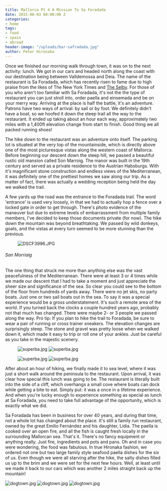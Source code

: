 ```yaml
---
title: Mallorca Pt 4 A Mission To Sa Foradada
date: 2015-06-03 00:00:00 Z
categories:
- home
tags:
- food
- spain
- abroad
header-image: "/uploads/bar-safradada.jpg"
author: Peter Hironaka
---
```


Once we finished our morning walk through town, it was on to the next activity: lunch. We got in our cars and headed north along the coast with our destination being between Valldemossa and Deia. The name of the restaurant is Sa Foradada, which has recently risen to fame due to high praise from the likes of The New York Times and [The Selby](http://tmagazine.blogs.nytimes.com/2012/05/18/edible-selby-fire-island/?_r=0). For those of you who aren't too familiar with Sa Foradada, it's not the the type of restaurant you can just stroll into, order paella and einsemada and be on your merry way. Arriving at the place is half the battle, it's an adventure. Patrons have two ways of arrival: by sail or by foot. We definitely didn't have a boat, so we hoofed it down the steep trail all the way to the restaurant. It ended up taking about an hour each way, approximately two miles with a 1,400ft elevation change from start to finish. Good thing we all packed running shoes!

The hike down to the restaurant was an adventure onto itself. The parking lot is situated at the very top of the mountainside, which is directly above one of the most picturesque vistas along the western coast of Mallorca. Before beginning our descent down the steep hill, we passed a beautiful rustic old mansion called Son Marroig. The manor was built in the 19th century and served as a private residence to the Austrian Habsburgs. With it's magnificant stone construction and endless views of the Mediterranean, it was definitely one of the prettiest homes we saw along our trip. As a matter of fact, there was actually a wedding reception being held the day we walked the trail.

A few yards up the road was the entrance to the Foradada trail. The word 'entrance' is used very loosely, in that we had to actually hop a fence over a locked gate in order to get through. There's photo evidence of the maneuver but due to extreme levels of embarrassment from multiple family members, I've decided to keep those documents private (for now). The hike down the mountain was beyond breathtaking. We passed by wild donkeys, goats, and the vistas at every turn seemed to be more stunning than the previous.

<figure> <img src="/uploads/DSCF3996.JPG" alt="DSCF3996.JPG"> </figure>

###### San Morriaig

The one thing that struck me more than anything else was the vast peacefulness of the Mediterranean. There were at least 3 or 4 times while we made our descent that I had to take a moment and just appreciate the sheer size and significance of the sea. So clear you could see to the bottom of the floor from hundreds of yards away. There were no jet skis, no party boats. Just one or two sail boats out in the sea. To say it was a special experience would be a gross understatement. It's such a remote area of the world. If you turned back the clocks a couple hundred years ago, probably not that much has changed. There were maybe 2- or 3 people we passed along the way. Pro tip: If you plan to hike the trail to Foradada, be sure to wear a pair of running or cross trainer sneakers. The elevation changes are surprisingly steep. The stone and gravel was pretty loose when we walked down it, which made it easy to trip or roll one of your ankles. Just be careful as you take in the majestic scenery.

<figure> <img src="/uploads/sa-donkey.JPG" class="row-2" alt="superba.jpg"> <img src="/uploads/sa-walk.JPG" class="row-2" alt="superba.jpg"></figure>
<figure> <img src="/uploads/IMG_2841.jpg" class="row-2" alt="superba.jpg"> <img src="/uploads/IMG_2842.jpg" class="row-2" alt="superba.jpg"></figure>


After about an hour of hiking, we finally made it to sea level, where it was just a short walk around the peninsula to the restaurant. Upon arrival, it was clear how special this lunch was going to be. The restaurant is literally built into the side of a cliff, which overhangs a small cove where boats can dock while getting a bite to eat. Simply put: it was a once in a lifetime experience. And when you're lucky enough to experience something as special as lunch at Sa Foradada, you need to take full advantage of the opportunity, which is exactly what we did.  

Sa Foradada has been in business for over 40 years, and during that time, not a whole lot has changed about the place. It's still a family run restaurant, owned by the great Emilio Fernández and his daughter, Lidia. The paella is cooked over an open fire, and all the fish is caught fresh locally in the surrounding Mallorcan sea. That's it. There's no fancy equipment or anything really. Just fire, ingredients and pots and pans. Oh and in case you were wondering, the food was fabulous. In true Hironaka fashion, we ordered not one but two large family style seafood paella dishes for the six of us. Even though we were all starving after the hike, the salty dishes filled us up to the brim and we were set for the next few hours. Well, at least until we made it back to our cars which was another 2 miles straight back up the mountain!

![dogtown.jpg](/uploads/DSCF4084.JPG)
![dogtown.jpg](/uploads/IMG_2859.jpg)
![dogtown.jpg](/uploads/IMG_2861.jpg)
